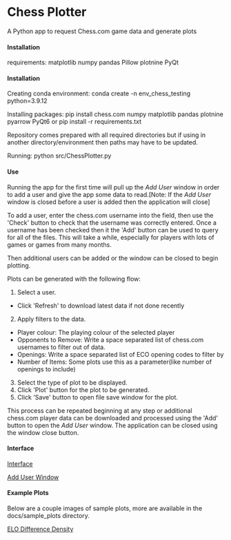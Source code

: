 # Chess Plotter
A Python app to request Chess.com game data and generate plots

#### Installation

requirements:
matplotlib
numpy
pandas
Pillow
plotnine
PyQt

#### Installation
Creating conda environment:
	conda create -n env_chess_testing python=3.9.12

Installing packages:
	pip install chess.com numpy matplotlib pandas plotnine pyarrow PyQt6 
or 
	pip install -r requirements.txt

Repository comes prepared with all required directories but if using in another directory/environment then paths may have to be updated.

Running:
	python src/ChessPlotter.py

#### Use
Running the app for the first time will pull up the _Add User_ window in order to add a user and give the app some data to read.[Note: If the _Add User_ window is closed before a user is added then the application will close]

To add a user, enter the chess.com username into the field, then use the 'Check' button to check that the username was correctly entered.  Once a username has been checked then it the 'Add' button can be used to query for all of the files.  This will take a while, especially for players with lots of games or games from many months.

Then additional users can be added or the window can be closed to begin plotting.

Plots can be generated with the following flow:
1. Select a user.
- Click 'Refresh' to download latest data if not done recently
2. Apply filters to the data.
- Player colour: The playing colour of the selected player
- Opponents to Remove: Write a space separated list of chess.com usernames to filter out of data.
- Openings: Write a space separated list of ECO opening codes to filter by
- Number of Items: Some plots use this as a parameter(like number of openings to include)
3. Select the type of plot to be displayed.
4. Click 'Plot' button for the plot to be generated.
5. Click 'Save' button to open file save window for the plot.

This process can be repeated beginning at any step or additional chess.com player data can be downloaded and processed using the 'Add' button to open the _Add User_ window.  The application can be closed using the window close button.

#### Interface
[Interface](docs/sample_plots/elo_difference_density)

[Add User Window](docs/sample_plots/add_user_view)

#### Example Plots
Below are a couple images of sample plots, more are available in the docs/sample_plots directory.

[ELO Difference Density](docs/sample_plots/elo_difference_density)

